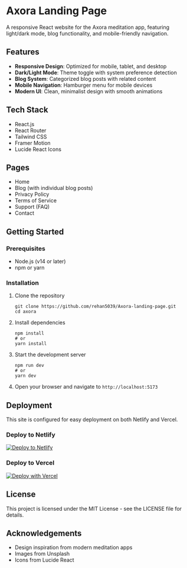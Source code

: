 # Axora Landing Page

A responsive React website for the Axora meditation app, featuring light/dark mode, blog functionality, and mobile-friendly navigation.

## Features

- **Responsive Design**: Optimized for mobile, tablet, and desktop
- **Dark/Light Mode**: Theme toggle with system preference detection
- **Blog System**: Categorized blog posts with related content
- **Mobile Navigation**: Hamburger menu for mobile devices
- **Modern UI**: Clean, minimalist design with smooth animations

## Tech Stack

- React.js
- React Router
- Tailwind CSS
- Framer Motion
- Lucide React Icons

## Pages

- Home
- Blog (with individual blog posts)
- Privacy Policy
- Terms of Service
- Support (FAQ)
- Contact

## Getting Started

### Prerequisites

- Node.js (v14 or later)
- npm or yarn

### Installation

1. Clone the repository
   ```
   git clone https://github.com/rehan5039/Axora-landing-page.git
   cd axora
   ```

2. Install dependencies
   ```
   npm install
   # or
   yarn install
   ```

3. Start the development server
   ```
   npm run dev
   # or
   yarn dev
   ```

4. Open your browser and navigate to `http://localhost:5173`

## Deployment

This site is configured for easy deployment on both Netlify and Vercel.

### Deploy to Netlify

[![Deploy to Netlify](https://www.netlify.com/img/deploy/button.svg)](https://app.netlify.com/start/deploy?repository=https://github.com/rehan5039/Axora-landing-page)

### Deploy to Vercel

[![Deploy with Vercel](https://vercel.com/button)](https://vercel.com/new/clone?repository-url=https://github.com/rehan5039/Axora-landing-page)

## License

This project is licensed under the MIT License - see the LICENSE file for details.

## Acknowledgements

- Design inspiration from modern meditation apps
- Images from Unsplash
- Icons from Lucide React 